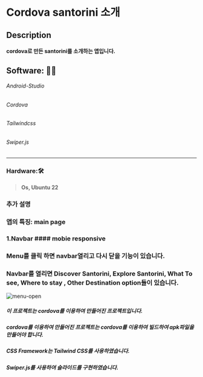 # Cordova santorini  소개

## Description
####    cordova로 만든 santorini를 소개하는 앱입니다.

## Software: 👨‍💻
<h6>   Android-Studio </h6>
<h6>   Cordova </h6>
<h6>   Tailwindcss</h6>
<h6>   Swiper.js </h6>


***


### Hardware:🛠️
> <h4>  Os, Ubuntu 22 </h4>


### **추가 설명**

### 앱의 특징: main page
### 1.Navbar  #### mobie responsive
### Menu를 클릭 하면 navbar열리고 다시 닫을 기능이 있습니다.
### Navbar를 열리면 Discover Santorini, Explore Santorini, What To see, Where to stay , Other Destination option들이 있습니다.

![menu-open](https://user-images.githubusercontent.com/71981169/229831781-58650227-eb4a-446b-a683-bb6706bbec53.gif)


#####   이 프로젝트는 cordova를 이용하여 만들어진 프로젝트입니다.
#####   cordova를 이용하여 만들어진 프로젝트는 cordova를 이용하여  빌드하여 apk파일을 만들어야 합니다.
#####   CSS Framework는 Tailwind CSS를 사용하였습니다.
#####   Swiper.js를 사용하여 슬라이드를 구현하였습니다.
### 
